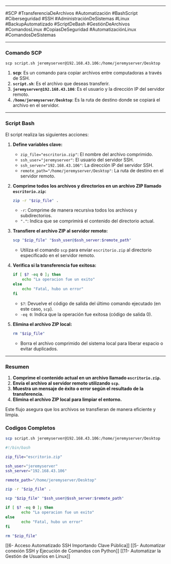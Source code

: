 
---

#SCP #TransferenciaDeArchivos #Automatización #BashScript #Ciberseguridad #SSH #AdministraciónDeSistemas #Linux #BackupAutomatizado #ScriptDeBash #GestiónDeArchivos #ComandosLinux #CopiasDeSeguridad #AutomatizaciónLinux #ComandosDeSistemas

---
### **Comando SCP**

`scp script.sh jeremyserver@192.168.43.106:/home/jeremyserver/Desktop`

1. **scp**: Es un comando para copiar archivos entre computadoras a través de SSH.
2. **`script.sh`**: Es el archivo que deseas transferir.
3. **`jeremyserver@192.168.43.106`**: Es el usuario y la dirección IP del servidor remoto.
4. **`/home/jeremyserver/Desktop`**: Es la ruta de destino donde se copiará el archivo en el servidor.

---

### **Script Bash**

El script realiza las siguientes acciones:

1. **Define variables clave:**
    
    - `zip_file="escritorio.zip"`: El nombre del archivo comprimido.
    - `ssh_user="jeremyserver"`: El usuario del servidor SSH.
    - `ssh_server="192.168.43.106"`: La dirección IP del servidor SSH.
    - `remote_path="/home/jeremyserver/Desktop"`: La ruta de destino en el servidor remoto.
2. **Comprime todos los archivos y directorios en un archivo ZIP llamado `escritorio.zip`:**
    
    ```bash
    zip -r "$zip_file" .
    ```
    
    - `-r`: Comprime de manera recursiva todos los archivos y subdirectorios.
    - `"."`: Indica que se comprimirá el contenido del directorio actual.
3. **Transfiere el archivo ZIP al servidor remoto:**
    
    ```bash
    scp "$zip_file" "$ssh_user@$ssh_server:$remote_path"
    ```
    
    - Utiliza el comando `scp` para enviar `escritorio.zip` al directorio especificado en el servidor remoto.
4. **Verifica si la transferencia fue exitosa:**
    
    ```bash
    if [ $? -eq 0 ]; then
        echo "La operacion fue un exito"
    else
        echo "Fatal, hubo un error"
    fi
    ```
    
    - `$?`: Devuelve el código de salida del último comando ejecutado (en este caso, `scp`).
    - `-eq 0`: Indica que la operación fue exitosa (código de salida 0).
5. **Elimina el archivo ZIP local:**
    
    ```bash
    rm "$zip_file"
    ```
    
    - Borra el archivo comprimido del sistema local para liberar espacio o evitar duplicados.

---

### **Resumen**

1. **Comprime el contenido actual en un archivo llamado `escritorio.zip`.**
2. **Envía el archivo al servidor remoto utilizando `scp`.**
3. **Muestra un mensaje de éxito o error según el resultado de la transferencia.**
4. **Elimina el archivo ZIP local para limpiar el entorno.**

Este flujo asegura que los archivos se transfieran de manera eficiente y limpia.

### Codigos Completos

```bash
scp script.sh jeremyserver@192.168.43.106:/home/jeremyserver/Desktop
````

```bash
#!/bin/bash

zip_file="escritorio.zip"

ssh_user="jeremyserver"
ssh_server="192.168.43.106"

remote_path="/home/jeremyserver/Desktop"

zip -r "$zip_file" .

scp "$zip_file" "$ssh_user@$ssh_server:$remote_path"

if [ $? -eq 0 ]; then
       echo "La operacion fue un exito"
else
       echo "Fatal, hubo un error"
fi

rm "$zip_file"
````








[[6- Acceso Automatizado SSH Importando Clave Pública]]
[[5- Automatizar conexión SSH y Ejecución de Comandos con Python]]
[[11- Automatizar la Gestión de Usuarios en Linux]]
